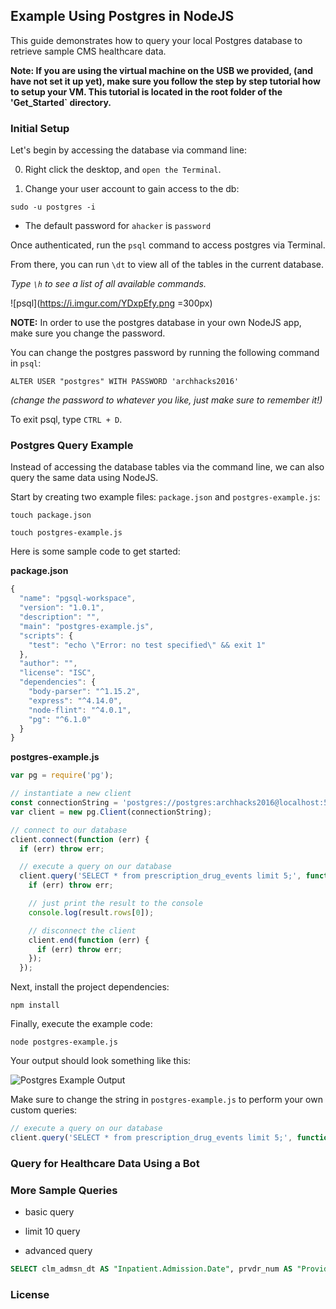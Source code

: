 ## Example Using Postgres in NodeJS

This guide demonstrates how to query your local Postgres database to retrieve sample CMS healthcare data.

**Note: If you are using the virtual machine on the USB we provided, (and have not set it up yet), make sure you follow the step by step tutorial how to setup your VM.  This tutorial is located in the root folder of the 'Get_Started` directory.**

### Initial Setup

Let's begin by accessing the database via command line:

0. Right click the desktop, and `open the Terminal`.

1. Change your user account to gain access to the db:

```
sudo -u postgres -i
```
  - The default password for `ahacker` is `password`

Once authenticated, run the `psql` command to access postgres via Terminal.

From there, you can run `\dt` to view all of the tables in the current database.

*Type `\h` to see a list of all available commands.*


![psql](https://i.imgur.com/YDxpEfy.png =300px)


**NOTE:** In order to use the postgres database in your own NodeJS app, make sure you change the password.

You can change the postgres password by running the following command in `psql`:

```
ALTER USER "postgres" WITH PASSWORD 'archhacks2016'
```
*(change the password to whatever you like, just make sure to remember it!)*


To exit psql, type `CTRL + D`.

### Postgres Query Example

Instead of accessing the database tables via the command line, we can also query the same data using NodeJS. 

Start by creating two example files: `package.json` and `postgres-example.js`:

```
touch package.json
  
touch postgres-example.js
```

Here is some sample code to get started:

**package.json**
``` javascript
{
  "name": "pgsql-workspace",
  "version": "1.0.1",
  "description": "",
  "main": "postgres-example.js",
  "scripts": {
    "test": "echo \"Error: no test specified\" && exit 1"
  },
  "author": "",
  "license": "ISC",
  "dependencies": {
    "body-parser": "^1.15.2",
    "express": "^4.14.0",
    "node-flint": "^4.0.1",
    "pg": "^6.1.0"
  }
}
```  
  
**postgres-example.js**
```javascript
var pg = require('pg');

// instantiate a new client
const connectionString = 'postgres://postgres:archhacks2016@localhost:5432/postgres';
var client = new pg.Client(connectionString);

// connect to our database
client.connect(function (err) {
  if (err) throw err;

  // execute a query on our database
  client.query('SELECT * from prescription_drug_events limit 5;', function (err, result) {
    if (err) throw err;

    // just print the result to the console
    console.log(result.rows[0]);

    // disconnect the client
    client.end(function (err) {
      if (err) throw err;
    });
  });
```

Next, install the project dependencies:

```
npm install
```

Finally, execute the example code:

``` 
node postgres-example.js
```

Your output should look something like this:


![Postgres Example Output](http://i.imgur.com/d2BMS0P.png)


Make sure to change the string in `postgres-example.js` to perform your own custom queries:

```javascript
// execute a query on our database
client.query('SELECT * from prescription_drug_events limit 5;', function (err, result) {...}
```

### Query for Healthcare Data Using a Bot
  

### More Sample Queries

- basic query

- limit 10 query

- advanced query

```sql
SELECT clm_admsn_dt AS "Inpatient.Admission.Date", prvdr_num AS "Provider.Institution", at_physn_npi AS "Attending.Physician.NPI" FROM inpatient_claims WHERE desynpuf_id = '0007F12A492FD25D';
```
  
### License

